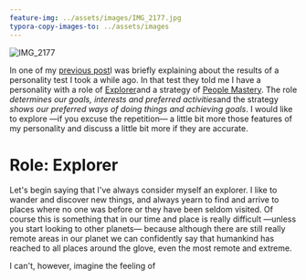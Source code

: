 ```yaml
---
feature-img: ../assets/images/IMG_2177.jpg
typora-copy-images-to: ../assets/images
---
```


![IMG_2177](/assets/images/IMG_2177.jpg)

In one of my [previous post](http://luisspuerto.net/2018/05/16-personalities-apparently-im-an-entrepreneur/)I was briefly explaining about the results of a personality test I took a while ago. In that test they told me I have a personality with a role of [Explorer](https://www.16personalities.com/articles/roles-explorers)and a strategy of [People Mastery](https://www.16personalities.com/articles/strategies-people-mastery). The role *determines our goals, interests and preferred activities*and the strategy *shows our preferred ways of doing things and achieving goals*. I would like to explore —if you excuse the repetition— a little bit more those features of my personality and discuss a little bit more if they are accurate.

# Role: Explorer

Let's begin saying that I've always consider myself an explorer. I like to wander and discover new things, and always yearn to find and arrive to places where no one was before or they have been seldom visited. Of course this is something that in our time and place is really difficult —unless you start looking to other planets— because although there are still really remote areas in our planet we can confidently say that humankind has reached to all places around the glove, even the most remote and extreme.

I can't, however, imagine the feeling of